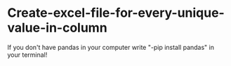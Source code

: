 # Create-excel-file-for-every-unique-value-in-column
If you don't have pandas in your computer write "-pip install pandas" in your terminal!
